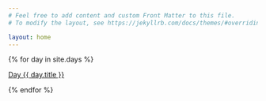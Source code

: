 ```yaml
---
# Feel free to add content and custom Front Matter to this file.
# To modify the layout, see https://jekyllrb.com/docs/themes/#overriding-theme-defaults

layout: home
---
```

{% for day in site.days %}
<p><a href="{{ day.url }}">Day {{ day.title }}</a></p>
{% endfor %}